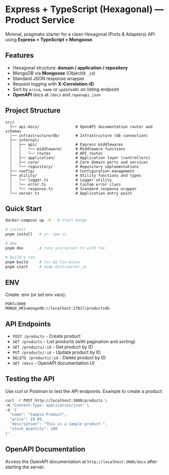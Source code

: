 # Express + TypeScript (Hexagonal) — Product Service

Minimal, pragmatic starter for a clean Hexagonal (Ports & Adapters) API using **Express + TypeScript + Mongoose**.

## Features

- Hexagonal structure: **domain / application / repository**
- MongoDB via **Mongoose** (ObjectId `_id`)
- Standard JSON response wrapper
- Request logging with **X-Correlation-ID**
- Sort by `price`, `name` or `updatedAt` on listing endpoint
- **OpenAPI** docs at `/docs` and `/openapi.json`

## Project Structure

```
src/
  ├── api-docs/                # OpenAPI documentation router and schemas
  │── infrastructure/db/       # Infrastructure (db connection)
  ├── internal/
  │   ├── api/                 # Express middlewares
  │   │   └── middleware/      # Middleware functions
  │   │   └── routes           # API routes
  │   ├── application/         # Application layer (controllers)
  │   ├── core/                # Core domain ports and services
  │   └── repository/          # Repository implementations
  ├── config/                  # Configuration management
  ├── utility/                 # Utility functions and types
  │   └── logger.ts            # Logger utility
  │   └── error.ts             # Custom error class
  │   └── response.ts          # Standard response wrapper
  └── server.ts                # Application entry point
```

## Quick Start

```bash
docker-compose up -d   # start mongo

# install
pnpm install   # or: npm ci

# dev
pnpm dev       # runs src/server.ts with tsx

# build & run
pnpm build     # tsc && tsc-alias
pnpm start     # node dist/server.js
```

## ENV

Create .env (or set env vars):

```
PORT=3000
MONGO_URI=mongodb://localhost:27017/productsdb
```

## API Endpoints

- `POST /products` - Create product
- `GET /products` - List products (with pagination and sorting)
- `GET /products/:id` - Get product by ID
- `PUT /products/:id` - Update product by ID
- `DELETE /products/:id` - Delete product by ID
- `GET /docs` - OpenAPI documentation UI

## Testing the API

Use curl or Postman to test the API endpoints. Example to create a product:

```bash
curl -X POST http://localhost:3000/products \
-H "Content-Type: application/json" \
-d '{
  "name": "Sample Product",
  "price": 19.99,
  "description": "This is a sample product.",
  "stock_quantity": 100
}'
```

## OpenAPI Documentation

Access the OpenAPI documentation at `http://localhost:3000/docs` after starting the server.
